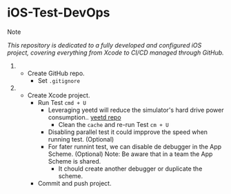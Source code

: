 # iOS-Test-DevOps

> [!NOTE]
> _This repository is dedicated to a fully developed and configured iOS project, covering everything from Xcode to CI/CD managed through GitHub._

1. - Create GitHub repo.
        - Set ```.gitignore```

2. - Create Xcode project.
        - Run Test ```cmd + U```
            - Leveraging yeetd will reduce the simulator's hard drive power consumption.. [yeetd repo](https://github.com/biscuitehh/yeetd/releases/tag/1.0)
                - Clean the ```cache``` and re-run Test ```cm + U```
            - Disabling parallel test it could impprove the speed when running test. (Optional)
            - For fater runnint test, we can disable de debugger in the App Scheme. (Optional) Note: Be aware that in a team the App Scheme is shared.
                - It chould create another debugger or duplicate the scheme.
        - Commit and push project.

        